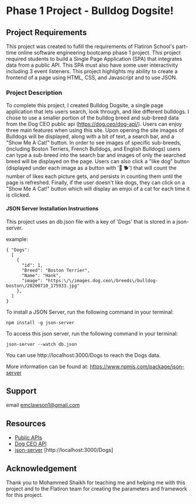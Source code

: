 # Phase 1 Project - Bulldog Dogsite!

## Project Requirements 

This project was created to fufill the requirements of Flatiron School's part-time online software engineering bootcamp phase 1 project. This project required students to build a Single Page Application (SPA) that integrates data from a public API. This SPA must also have some user interactivity including 3 event listeners. This project highlights my ability to create a frontend of a page using HTML, CSS, and Javascript and to use JSON. 

### Project Description 

To complete this project, I created Bulldog Dogsite, a single page application that lets users search, look through, and like different bulldogs. I chose to use a smaller portion of the bulldog breed and sub-breed data from the Dog CEO public api (https://dog.ceo/dog-api/). Users can enjoy three main features when using this site. Upon opening the site images of Bulldogs will be displayed, along with a bit of text, a search bar, and a "Show Me A Cat!" button. In order to see images of specific sub-breeds, (including Boston Terriers, French Bulldogs, and English Bulldogs) users can type a sub-breed into the search bar and images of only the searched breed will be displayed on the page. Users can also click a "like dog" button (displayed under each image as a button with '💖 🐕') that will count the number of likes each picture gets, and persists in counting them until the page is refreshed. Finally, if the user doesn't like dogs, they can click on a "Show Me A Cat!" button which will display an emjoi of a cat for each time it is clicked. 

#### JSON Server Installation Instructions

This project uses an db.json file with a key of 'Dogs' that is stored in a json-server. 

example: 
```
{ "Dogs":
  [
    {
      "id": 1,
      "Breed": "Boston Terrier",
      "Name": "Hank",
      "image": "https:\/\/images.dog.ceo\/breeds\/bulldog-boston\/20200710_175933.jpg"
    },
  ]
}
```

To install a JSON Server, run the following command in your terminal: 
```
npm install -g json-server
```
To access this json server, run the following command in your terminal: 
```
json-server --watch db.json
```
You can use http://localhost:3000/Dogs to reach the Dogs data. 

More information can be found at: https://www.npmjs.com/package/json-server

## Support 
email emclawson1@gmail.com 

## Resources

- [Public APIs](https://github.com/public-apis/public-apis)
- [Dog CEO API](https://dog.ceo/dog-api/)
- [json-server] [http://localhost:3000/Dogs]

[json-server]: https://www.npmjs.com/package/json-server

## Acknowledgement 
Thank you to Mohammed Shaikh for teaching me and helping me with this project and to the Flatiron team for creating the parameters and framework for this project.
